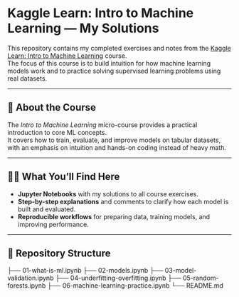 # Kaggle Learn: Intro to Machine Learning — My Solutions

This repository contains my completed exercises and notes from the [Kaggle Learn: Intro to Machine Learning](https://www.kaggle.com/learn/intro-to-machine-learning) course.  
The focus of this course is to build intuition for how machine learning models work and to practice solving supervised learning problems using real datasets.  

---

## 📘 About the Course
The *Intro to Machine Learning* micro-course provides a practical introduction to core ML concepts.  
It covers how to train, evaluate, and improve models on tabular datasets, with an emphasis on intuition and hands-on coding instead of heavy math.  

---

## 🧑‍💻 What You’ll Find Here
- **Jupyter Notebooks** with my solutions to all course exercises.  
- **Step-by-step explanations** and comments to clarify how each model is built and evaluated.  
- **Reproducible workflows** for preparing data, training models, and improving performance.  

---

## 📂 Repository Structure
├── 01-what-is-ml.ipynb
├── 02-models.ipynb
├── 03-model-validation.ipynb
├── 04-underfitting-overfitting.ipynb
├── 05-random-forests.ipynb
├── 06-machine-learning-practice.ipynb
└── README.md
